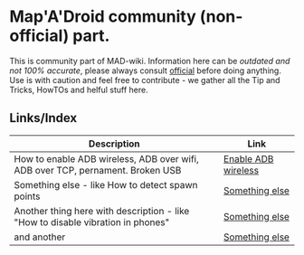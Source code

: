 # Map'A'Droid community (non-official) part.
This is community part of MAD-wiki. Information here can be *outdated and not 100% accurate*, please always consult [official](/official) before doing anything. Use is with caution and feel free to contribute - we gather all the Tip and Tricks, HowTOs and helful stuff here.

## Links/Index
Description | Link
------------ | -------------
How to enable ADB wireless, ADB over wifi, ADB over TCP, pernament. Broken USB| [Enable ADB wireless](adbwireless.md)
Something else - like How to detect spawn points | [Something else](somethingelse.md)
Another thing here with description - like "How to disable vibration in phones" | [Something else](somethingelse.md)
and another | [Something else](somethingelse.md)
